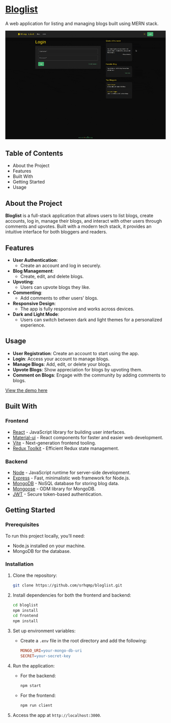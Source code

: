 # [Bloglist](https://srhqmp-bloglist.fly.dev/)

A web application for listing and managing blogs built using MERN stack.

![Screenshot](assets/screenshot.gif) 

## Table of Contents
 - About the Project
 - Features 
 - Built With
 - Getting Started
 - Usage

## About the Project
**Bloglist** is a full-stack application that allows users to list blogs, create accounts, log in, manage their blogs, and interact with other users through comments and upvotes. Built with a modern tech stack, it provides an intuitive interface for both bloggers and readers.

## Features
- **User Authentication**:
    - Create an account and log in securely.
- **Blog Management**:
    - Create, edit, and delete blogs.
- **Upvoting**:
    - Users can upvote blogs they like.
- **Commenting**:
    - Add comments to other users' blogs.
- **Responsive Design**:
    - The app is fully responsive and works across devices.
- **Dark and Light Mode**:
    - Users can switch between dark and light themes for a personalized experience.

## Usage
- **User Registration**: Create an account to start using the app.
- **Login**: Access your account to manage blogs.
- **Manage Blogs**: Add, edit, or delete your blogs.
- **Upvote Blogs**: Show appreciation for blogs by upvoting them.
- **Comment on Blogs**: Engage with the community by adding comments to blogs.


[View the demo here](https://srhqmp-bloglist.fly.dev/)

## Built With
### Frontend
  - [React](https://reactjs.org/) - JavaScript library for building user interfaces.
  - [Material-ui](https://material-ui.com/) - React components for faster and easier web development.
  - [Vite]() - Next-generation frontend tooling.
  - [Redux Toolkit]() - Efficient Redux state management.

### Backend
- [Node](https://nodejs.org/en/) - JavaScript runtime for server-side development.
- [Express](https://expressjs.com/) - Fast, minimalistic web framework for Node.js.
- [MongoDB](https://www.mongodb.com/) - NoSQL database for storing blog data.
- [Mongoose](https://mongoosejs.com/) - ODM library for MongoDB.
- [JWT](https://jwt.io/) -  Secure token-based authentication.

## Getting Started
### Prerequisites
To run this project locally, you’ll need:

- Node.js installed on your machine.
- MongoDB for the database.

### Installation
1. Clone the repository:
    ```bash
    git clone https://github.com/srhqmp/bloglist.git
    ```

2. Install dependencies for both the frontend and backend:
    ```bash
    cd bloglist
    npm install
    cd frontend
    npm install
    ```

3. Set up environment variables:
    - Create a `.env` file in the root directory and add the following:
      ```makefile
      MONGO_URI=your-mongo-db-uri
      SECRET=your-secret-key
      ```

4. Run the application:
    - For the backend:
      ```bash
      npm start
      ```
    - For the frontend:
      ```bash
      npm run client
      ```

5. Access the app at `http://localhost:3000`.